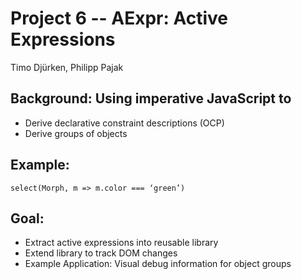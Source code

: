 # Project 6	-- AExpr: Active Expressions

Timo Djürken, Philipp Pajak


## Background: Using imperative JavaScript to 
- Derive declarative constraint descriptions (OCP)
- Derive groups of objects

## Example: 

```JS
select(Morph, m => m.color === ‘green’)
```

## Goal: 
- Extract active expressions into reusable library 
- Extend library to track DOM changes 
- Example Application: Visual debug information for object groups